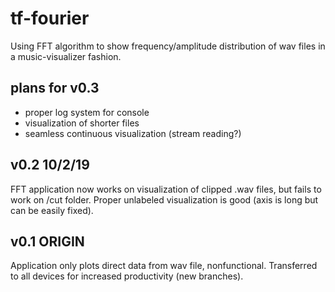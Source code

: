 # tf-fourier
Using FFT algorithm to show frequency/amplitude distribution of wav files in a music-visualizer fashion.

## plans for v0.3
- proper log system for console
- visualization of shorter files
- seamless continuous visualization (stream reading?)

## v0.2 10/2/19
FFT application now works on visualization of clipped .wav files, but fails to work on /cut folder.
Proper unlabeled visualization is good (axis is long but can be easily fixed).

## v0.1 ORIGIN
Application only plots direct data from wav file, nonfunctional.
Transferred to all devices for increased productivity (new branches).
